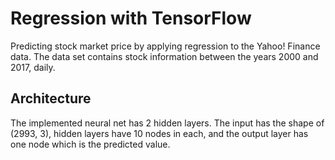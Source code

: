 # Regression with TensorFlow
Predicting stock market price by applying regression to the Yahoo! Finance data. The data set contains stock information between the years 2000 and 2017, daily.

## Architecture
The implemented neural net has 2 hidden layers. The input has the shape of (2993, 3), hidden layers have 10 nodes in each, and the output layer has one node which is the predicted value.
